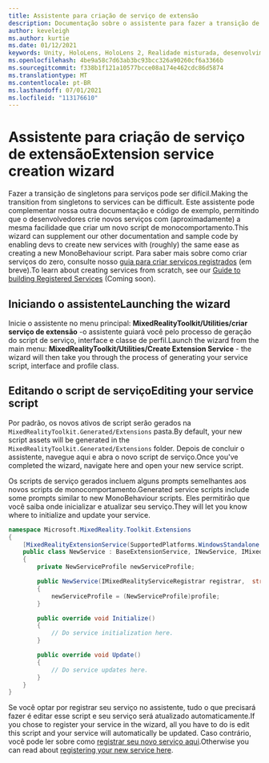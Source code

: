 ```yaml
---
title: Assistente para criação de serviço de extensão
description: Documentação sobre o assistente para fazer a transição de singletons para serviços MRTK
author: keveleigh
ms.author: kurtie
ms.date: 01/12/2021
keywords: Unity, HoloLens, HoloLens 2, Realidade misturada, desenvolvimento, MRTK,
ms.openlocfilehash: 4be9a58c7d63ab3bc93bcc326a90260cf6a3366b
ms.sourcegitcommit: f338b1f121a10577bcce08a174e462cdc86d5874
ms.translationtype: MT
ms.contentlocale: pt-BR
ms.lasthandoff: 07/01/2021
ms.locfileid: "113176610"
---
```

# <a name="extension-service-creation-wizard"></a><span data-ttu-id="0991a-104">Assistente para criação de serviço de extensão</span><span class="sxs-lookup"><span data-stu-id="0991a-104">Extension service creation wizard</span></span>

<span data-ttu-id="0991a-105">Fazer a transição de singletons para serviços pode ser difícil.</span><span class="sxs-lookup"><span data-stu-id="0991a-105">Making the transition from singletons to services can be difficult.</span></span> <span data-ttu-id="0991a-106">Este assistente pode complementar nossa outra documentação e código de exemplo, permitindo que o desenvolvedores crie novos serviços com (aproximadamente) a mesma facilidade que criar um novo script de monocomportamento.</span><span class="sxs-lookup"><span data-stu-id="0991a-106">This wizard can supplement our other documentation and sample code by enabling devs to create new services with (roughly) the same ease as creating a new MonoBehaviour script.</span></span> <span data-ttu-id="0991a-107">Para saber mais sobre como criar serviços do zero, consulte nosso [guia para criar serviços registrados](../../configuration/mixed-reality-configuration-guide.md) (em breve).</span><span class="sxs-lookup"><span data-stu-id="0991a-107">To learn about creating services from scratch, see our [Guide to building Registered Services](../../configuration/mixed-reality-configuration-guide.md) (Coming soon).</span></span>

## <a name="launching-the-wizard"></a><span data-ttu-id="0991a-108">Iniciando o assistente</span><span class="sxs-lookup"><span data-stu-id="0991a-108">Launching the wizard</span></span>

<span data-ttu-id="0991a-109">Inicie o assistente no menu principal: **MixedRealityToolkit/Utilities/criar serviço de extensão** -o assistente guiará você pelo processo de geração do script de serviço, interface e classe de perfil.</span><span class="sxs-lookup"><span data-stu-id="0991a-109">Launch the wizard from the main menu: **MixedRealityToolkit/Utilities/Create Extension Service** - the wizard will then take you through the process of generating your service script, interface and profile class.</span></span>

## <a name="editing-your-service-script"></a><span data-ttu-id="0991a-110">Editando o script de serviço</span><span class="sxs-lookup"><span data-stu-id="0991a-110">Editing your service script</span></span>

<span data-ttu-id="0991a-111">Por padrão, os novos ativos de script serão gerados na `MixedRealityToolkit.Generated/Extensions` pasta.</span><span class="sxs-lookup"><span data-stu-id="0991a-111">By default, your new script assets will be generated in the `MixedRealityToolkit.Generated/Extensions` folder.</span></span> <span data-ttu-id="0991a-112">Depois de concluir o assistente, navegue aqui e abra o novo script de serviço.</span><span class="sxs-lookup"><span data-stu-id="0991a-112">Once you've completed the wizard, navigate here and open your new service script.</span></span>

<span data-ttu-id="0991a-113">Os scripts de serviço gerados incluem alguns prompts semelhantes aos novos scripts de monocomportamento.</span><span class="sxs-lookup"><span data-stu-id="0991a-113">Generated service scripts include some prompts similar to new MonoBehaviour scripts.</span></span> <span data-ttu-id="0991a-114">Eles permitirão que você saiba onde inicializar e atualizar seu serviço.</span><span class="sxs-lookup"><span data-stu-id="0991a-114">They will let you know where to initialize and update your service.</span></span>

```csharp
namespace Microsoft.MixedReality.Toolkit.Extensions
{
    [MixedRealityExtensionService(SupportedPlatforms.WindowsStandalone|SupportedPlatforms.MacStandalone|SupportedPlatforms.LinuxStandalone|SupportedPlatforms.WindowsUniversal)]
    public class NewService : BaseExtensionService, INewService, IMixedRealityExtensionService
    {
        private NewServiceProfile newServiceProfile;

        public NewService(IMixedRealityServiceRegistrar registrar,  string name,  uint priority,  BaseMixedRealityProfile profile) : base(registrar, name, priority, profile) 
        {
            newServiceProfile = (NewServiceProfile)profile;
        }

        public override void Initialize()
        {
            // Do service initialization here.
        }

        public override void Update()
        {
            // Do service updates here.
        }
    }
}
```

<span data-ttu-id="0991a-115">Se você optar por registrar seu serviço no assistente, tudo o que precisará fazer é editar esse script e seu serviço será atualizado automaticamente.</span><span class="sxs-lookup"><span data-stu-id="0991a-115">If you chose to register your service in the wizard, all you have to do is edit this script and your service will automatically be updated.</span></span> <span data-ttu-id="0991a-116">Caso contrário, você pode ler sobre como [registrar seu novo serviço aqui](../../configuration/mixed-reality-configuration-guide.md).</span><span class="sxs-lookup"><span data-stu-id="0991a-116">Otherwise you can read about [registering your new service here](../../configuration/mixed-reality-configuration-guide.md).</span></span>

